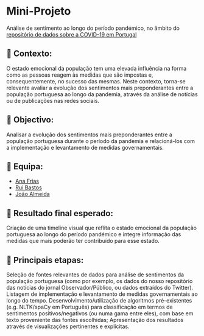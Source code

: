 # Mini-Projeto
Análise de sentimento ao longo do período pandémico, no âmbito do [repositório de dados sobre a COVID-19 em Portugal](https://github.com/dssg-pt/covid19pt-data)

## 🤔 Contexto:
O estado emocional da população tem uma elevada influência na forma como as pessoas reagem às medidas que são impostas e, consequentemente, no sucesso das mesmas. Neste contexto, torna-se relevante avaliar a evolução dos sentimentos mais preponderantes entre a população portuguesa ao longo da pandemia, através da análise de notícias ou de publicações nas redes sociais.

## 🥅 Objectivo:
Analisar a evolução dos sentimentos mais preponderantes entre a população portuguesa durante o período da pandemia e relacioná-los com a implementação e levantamento de medidas governamentais.

## 👥 Equipa:
* [Ana Frias](https://github.com/anafrs)
* [Rui Bastos](https://github.com/ruijpbastos)
* [João Almeida](https://github.com/joaoalmeida225)

## 🎯 Resultado final esperado:
Criação de uma timeline visual que reflita o estado emocional da população portuguesa ao longo do período pandémico e integre informação das medidas que mais poderão ter contribuído para esse estado.

## 🧱 Principais etapas:

Seleção de fontes relevantes de dados para análise de sentimentos da população portuguesa (como por exemplo, os dados do nosso repositório das notícias do jornal Observador/Público, ou dados extraídos do Twitter).
Listagem de implementação e levantamento de medidas governamentais ao longo do tempo.
Desenvolvimento/utilização de algoritmos pré-existentes (e.g. NLTK/spaCy em Português) para classificação em termos de sentimentos positivos/negativos (ou numa gama entre eles), com base em texto proveniente das fontes escolhidas;
Apresentação dos resultados através de visualizações pertinentes e explícitas.
